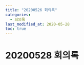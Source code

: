 ```yaml
---
title: "20200526 회의록"
categories:
  - 회의록
last_modified_at: 2020-05-28
toc: true
---
```


# 20200528 회의록
